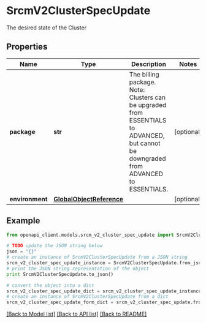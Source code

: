 # SrcmV2ClusterSpecUpdate

The desired state of the Cluster

## Properties
Name | Type | Description | Notes
------------ | ------------- | ------------- | -------------
**package** | **str** | The billing package.  Note: Clusters can be upgraded from ESSENTIALS to ADVANCED, but cannot be downgraded from ADVANCED to ESSENTIALS.  | [optional] 
**environment** | [**GlobalObjectReference**](GlobalObjectReference.md) |  | [optional] 

## Example

```python
from openapi_client.models.srcm_v2_cluster_spec_update import SrcmV2ClusterSpecUpdate

# TODO update the JSON string below
json = "{}"
# create an instance of SrcmV2ClusterSpecUpdate from a JSON string
srcm_v2_cluster_spec_update_instance = SrcmV2ClusterSpecUpdate.from_json(json)
# print the JSON string representation of the object
print SrcmV2ClusterSpecUpdate.to_json()

# convert the object into a dict
srcm_v2_cluster_spec_update_dict = srcm_v2_cluster_spec_update_instance.to_dict()
# create an instance of SrcmV2ClusterSpecUpdate from a dict
srcm_v2_cluster_spec_update_form_dict = srcm_v2_cluster_spec_update.from_dict(srcm_v2_cluster_spec_update_dict)
```
[[Back to Model list]](../ccloud/README.md#documentation-for-models) [[Back to API list]](../ccloud/README.md#documentation-for-api-endpoints) [[Back to README]](../ccloud/README.md)


